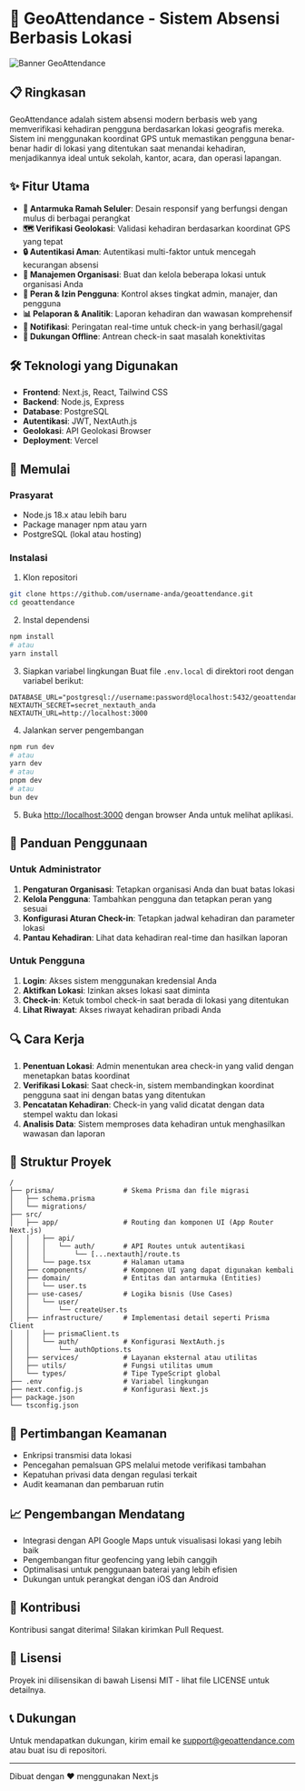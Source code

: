 # 📍 GeoAttendance - Sistem Absensi Berbasis Lokasi

![Banner GeoAttendance](https://via.placeholder.com/800x200?text=Sistem+GeoAttendance)

## 📋 Ringkasan

GeoAttendance adalah sistem absensi modern berbasis web yang memverifikasi kehadiran pengguna berdasarkan lokasi geografis mereka. Sistem ini menggunakan koordinat GPS untuk memastikan pengguna benar-benar hadir di lokasi yang ditentukan saat menandai kehadiran, menjadikannya ideal untuk sekolah, kantor, acara, dan operasi lapangan.

## ✨ Fitur Utama

- **📱 Antarmuka Ramah Seluler**: Desain responsif yang berfungsi dengan mulus di berbagai perangkat
- **🗺️ Verifikasi Geolokasi**: Validasi kehadiran berdasarkan koordinat GPS yang tepat
- **🔒 Autentikasi Aman**: Autentikasi multi-faktor untuk mencegah kecurangan absensi
- **💼 Manajemen Organisasi**: Buat dan kelola beberapa lokasi untuk organisasi Anda
- **👥 Peran & Izin Pengguna**: Kontrol akses tingkat admin, manajer, dan pengguna
- **📊 Pelaporan & Analitik**: Laporan kehadiran dan wawasan komprehensif
- **🔔 Notifikasi**: Peringatan real-time untuk check-in yang berhasil/gagal
- **🔄 Dukungan Offline**: Antrean check-in saat masalah konektivitas

## 🛠️ Teknologi yang Digunakan

- **Frontend**: Next.js, React, Tailwind CSS
- **Backend**: Node.js, Express
- **Database**: PostgreSQL
- **Autentikasi**: JWT, NextAuth.js
- **Geolokasi**: API Geolokasi Browser
- **Deployment**: Vercel

## 🚀 Memulai

### Prasyarat

- Node.js 18.x atau lebih baru
- Package manager npm atau yarn
- PostgreSQL (lokal atau hosting)

### Instalasi

1. Klon repositori
```bash
git clone https://github.com/username-anda/geoattendance.git
cd geoattendance
```

2. Instal dependensi
```bash
npm install
# atau
yarn install
```

3. Siapkan variabel lingkungan
Buat file `.env.local` di direktori root dengan variabel berikut:
```
DATABASE_URL="postgresql://username:password@localhost:5432/geoattendance"
NEXTAUTH_SECRET=secret_nextauth_anda
NEXTAUTH_URL=http://localhost:3000
```

4. Jalankan server pengembangan
```bash
npm run dev
# atau
yarn dev
# atau
pnpm dev
# atau
bun dev
```

5. Buka [http://localhost:3000](http://localhost:3000) dengan browser Anda untuk melihat aplikasi.

## 📱 Panduan Penggunaan

### Untuk Administrator

1. **Pengaturan Organisasi**: Tetapkan organisasi Anda dan buat batas lokasi
2. **Kelola Pengguna**: Tambahkan pengguna dan tetapkan peran yang sesuai
3. **Konfigurasi Aturan Check-in**: Tetapkan jadwal kehadiran dan parameter lokasi
4. **Pantau Kehadiran**: Lihat data kehadiran real-time dan hasilkan laporan

### Untuk Pengguna

1. **Login**: Akses sistem menggunakan kredensial Anda
2. **Aktifkan Lokasi**: Izinkan akses lokasi saat diminta
3. **Check-in**: Ketuk tombol check-in saat berada di lokasi yang ditentukan
4. **Lihat Riwayat**: Akses riwayat kehadiran pribadi Anda

## 🔍 Cara Kerja

1. **Penentuan Lokasi**: Admin menentukan area check-in yang valid dengan menetapkan batas koordinat
2. **Verifikasi Lokasi**: Saat check-in, sistem membandingkan koordinat pengguna saat ini dengan batas yang ditentukan
3. **Pencatatan Kehadiran**: Check-in yang valid dicatat dengan data stempel waktu dan lokasi
4. **Analisis Data**: Sistem memproses data kehadiran untuk menghasilkan wawasan dan laporan

## 📁 Struktur Proyek

```
/
├── prisma/                 # Skema Prisma dan file migrasi
│   ├── schema.prisma
│   └── migrations/
├── src/
│   ├── app/                # Routing dan komponen UI (App Router Next.js)
│   │   ├── api/
│   │   │   └── auth/       # API Routes untuk autentikasi
│   │   │       └── [...nextauth]/route.ts
│   │   └── page.tsx        # Halaman utama
│   ├── components/         # Komponen UI yang dapat digunakan kembali
│   ├── domain/             # Entitas dan antarmuka (Entities)
│   │   └── user.ts
│   ├── use-cases/          # Logika bisnis (Use Cases)
│   │   └── user/
│   │       └── createUser.ts
│   ├── infrastructure/     # Implementasi detail seperti Prisma Client
│   │   ├── prismaClient.ts
│   │   └── auth/           # Konfigurasi NextAuth.js
│   │       └── authOptions.ts
│   ├── services/           # Layanan eksternal atau utilitas
│   ├── utils/              # Fungsi utilitas umum
│   └── types/              # Tipe TypeScript global
├── .env                    # Variabel lingkungan
├── next.config.js          # Konfigurasi Next.js
├── package.json
└── tsconfig.json
```

## 🔐 Pertimbangan Keamanan

- Enkripsi transmisi data lokasi
- Pencegahan pemalsuan GPS melalui metode verifikasi tambahan
- Kepatuhan privasi data dengan regulasi terkait
- Audit keamanan dan pembaruan rutin

## 📈 Pengembangan Mendatang

- Integrasi dengan API Google Maps untuk visualisasi lokasi yang lebih baik
- Pengembangan fitur geofencing yang lebih canggih
- Optimalisasi untuk penggunaan baterai yang lebih efisien
- Dukungan untuk perangkat dengan iOS dan Android

## 🤝 Kontribusi

Kontribusi sangat diterima! Silakan kirimkan Pull Request.

## 📄 Lisensi

Proyek ini dilisensikan di bawah Lisensi MIT - lihat file LICENSE untuk detailnya.

## 📞 Dukungan

Untuk mendapatkan dukungan, kirim email ke support@geoattendance.com atau buat isu di repositori.

---

Dibuat dengan ❤️ menggunakan Next.js
